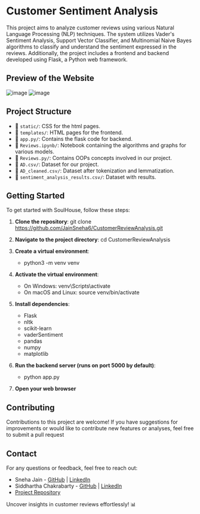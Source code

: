 # Customer Sentiment Analysis

This project aims to analyze customer reviews using various Natural Language Processing (NLP) techniques. The system utilizes Vader's Sentiment Analysis, Support Vector Classifier, and Multinomial Naive Bayes algorithms to classify and understand the sentiment expressed in the reviews. Additionally, the project includes a frontend and backend developed using Flask, a Python web framework.

## Preview of the Website

![image](https://github.com/JainSneha6/CustomerReviewAnalysis/assets/126079866/0a8298c2-69bf-404a-b75d-31843f7625d5)
![image](https://github.com/JainSneha6/CustomerReviewAnalysis/assets/126079866/057f6102-ed4a-424a-826b-5a0f6103d8f2)

## Project Structure

- 📁 `static/`: CSS for the html pages.
- 📁 `templates/`: HTML pages for the frontend.
- 📄 `app.py/`: Contains the flask code for backend.
- 📄 `Reviews.ipynb/`: Notebook containing the algorithms and graphs for various models.
- 📄 `Reviews.py/`: Contains OOPs concepts involved in our project.
- 📄 `AD.csv/`: Dataset for our project.
- 📄 `AD_cleaned.csv/`: Dataset after tokenization and lemmatization.
- 📄 `sentiment_analysis_results.csv/`: Dataset with results.

## Getting Started

To get started with SoulHouse, follow these steps:

1. **Clone the repository**: git clone https://github.com/JainSneha6/CustomerReviewAnalysis.git
   
2. **Navigate to the project directory**: cd CustomerReviewAnalysis
   
3. **Create a virtual environment**:
   
      - python3 -m venv venv
        
4. **Activate the virtual environment**:
   
      - On Windows: venv\Scripts\activate
      - On macOS and Linux: source venv/bin/activate
        
5. **Install dependencies**:
   
      - Flask
      - nltk
      - scikit-learn
      - vaderSentiment
      - pandas
      - numpy
      - matplotlib

6. **Run the backend server (runs on port 5000 by default)**:
   
      - python app.py

7. **Open your web browser** 

## Contributing

Contributions to this project are welcome! If you have suggestions for improvements or would like to contribute new features or analyses, feel free to submit a pull request

## Contact

For any questions or feedback, feel free to reach out:

- Sneha Jain - [GitHub](https://github.com/JainSneha6) | [LinkedIn](https://www.linkedin.com/in/sneha-jain-473357261/)
- Siddhartha Chakrabarty - [GitHub](https://github.com/SiddharthaChakrabarty) | [LinkedIn](https://www.linkedin.com/in/siddharthachakrabarty)
- [Project Repository](https://github.com/JainSneha6/CustomerReviewAnalysis)

Uncover insights in customer reviews effortlessly! 📊

